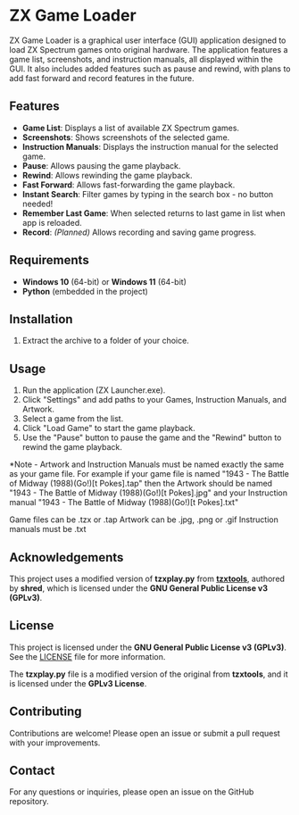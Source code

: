 # ZX Game Loader

ZX Game Loader is a graphical user interface (GUI) application designed to load ZX Spectrum games onto original hardware. The application features a game list, screenshots, and instruction manuals, all displayed within the GUI. It also includes added features such as pause and rewind, with plans to add fast forward and record features in the future.

## Features
- **Game List**: Displays a list of available ZX Spectrum games.
- **Screenshots**: Shows screenshots of the selected game.
- **Instruction Manuals**: Displays the instruction manual for the selected game.
- **Pause**: Allows pausing the game playback.
- **Rewind**: Allows rewinding the game playback.
- **Fast Forward**: Allows fast-forwarding the game playback.
- **Instant Search**: Filter games by typing in the search box - no button needed!
- **Remember Last Game**: When selected returns to last game in list when app is reloaded.
- **Record**: *(Planned)* Allows recording and saving game progress.

## Requirements
- **Windows 10** (64-bit) or **Windows 11** (64-bit)
- **Python** (embedded in the project)

## Installation

1. Extract the archive to a folder of your choice.

## Usage

1. Run the application (ZX Launcher.exe).
2. Click "Settings" and add paths to your Games, Instruction Manuals, and Artwork.
3. Select a game from the list.
4. Click "Load Game" to start the game playback.
5. Use the "Pause" button to pause the game and the "Rewind" button to rewind the game playback.

*Note - Artwork and Instruction Manuals must be named exactly the same as your game file.
For example if your game file is named "1943 - The Battle of Midway (1988)(Go!)[t Pokes].tap" then the Artwork should be named "1943 - The Battle of Midway (1988)(Go!)[t Pokes].jpg" and your Instruction manual "1943 - The Battle of Midway (1988)(Go!)[t Pokes].txt"

Game files can be .tzx or .tap
Artwork can be .jpg, .png or .gif
Instruction manuals must be .txt 

## Acknowledgements

This project uses a modified version of **tzxplay.py** from **[tzxtools](https://github.com/shred/tzxtools)**, authored by **shred**, which is licensed under the **GNU General Public License v3 (GPLv3)**.

## License

This project is licensed under the **GNU General Public License v3 (GPLv3)**. See the [LICENSE](./LICENSE) file for more information.

The **tzxplay.py** file is a modified version of the original from **tzxtools**, and it is licensed under the **GPLv3 License**.

## Contributing

Contributions are welcome! Please open an issue or submit a pull request with your improvements.

## Contact

For any questions or inquiries, please open an issue on the GitHub repository.
